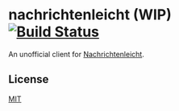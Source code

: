 # nachrichtenleicht (WIP) [![Build Status](https://travis-ci.com/Frederick-S/nachrichtenleicht-mobile.svg?branch=main)](https://travis-ci.com/Frederick-S/nachrichtenleicht-mobile)

An unofficial client for [Nachrichtenleicht](https://www.nachrichtenleicht.de/).

## License
[MIT](LICENSE)
